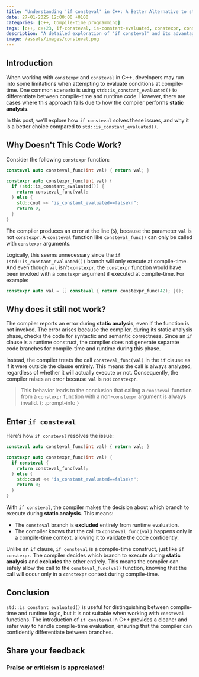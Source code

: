 ```yaml
---
title: "Understanding 'if consteval' in C++: A Better Alternative to std::is_constant_evaluated()"
date: 27-01-2025 12:00:00 +0100
categories: [C++, Compile-time programming]
tags: [c++, c++23, if-consteval, is-constant-evaluated, constexpr, consteval, compile-time, static-analysis, consteval-functions]
description: "A detailed exploration of 'if consteval' and its advantages over std::is_constant_evaluated() in C++."
image: /assets/images/consteval.png
---
```


## Introduction

When working with `constexpr` and `consteval` in C++, developers may run into some limitations when attempting to evaluate conditions at compile-time. One common scenario is using `std::is_constant_evaluated()` to differentiate between compile-time and runtime code. However, there are cases where this approach fails due to how the compiler performs **static analysis**.

In this post, we’ll explore how `if consteval` solves these issues, and why it is a better choice compared to `std::is_constant_evaluated()`.

## Why Doesn't This Code Work?

Consider the following `constexpr` function:

```c++
consteval auto consteval_func(int val) { return val; }

constexpr auto constexpr_func(int val) {
  if (std::is_constant_evaluated()) {
    return consteval_func(val);
  } else {
    std::cout << "is_constant_evaluated==false\n";
    return 0;
  }
}
```

The compiler produces an error at the line (**`5`**), because the parameter `val` is not `constexpr`. A `consteval` function like `consteval_func()` can only be called with `constexpr` arguments.

Logically, this seems unnecessary since the `if (std::is_constant_evaluated())` branch will only execute at compile-time. And even though `val` isn’t `constexpr`, the `constexpr` function would have been invoked with a `constexpr` argument if executed at compile-time. For example:

```c++
constexpr auto val = [] consteval { return constexpr_func(42); }();
```

## Why does it still not work?

The compiler reports an error during **static analysis**, even if the function is not invoked. The error arises because the compiler, during its static analysis phase, checks the code for syntactic and semantic correctness. Since an `if` clause is a runtime construct, the compiler does not generate separate code branches for compile-time and runtime during this phase.

Instead, the compiler treats the call `consteval_func(val)` in the `if` clause as if it were outside the clause entirely. This means the call is always analyzed, regardless of whether it will actually execute or not. Consequently, the compiler raises an error because `val` is not `constexpr`.

> This behavior leads to the conclusion that calling a `consteval` function from a `constexpr` function with a non-`constexpr` argument is **always** invalid.
{: .prompt-info }

## Enter `if consteval`

Here’s how `if consteval` resolves the issue:

```c++
consteval auto consteval_func(int val) { return val; }

constexpr auto constexpr_func(int val) {
  if consteval {
    return consteval_func(val);
  } else {
    std::cout << "is_constant_evaluated==false\n";
    return 0;
  }
}
```

With `if consteval`, the compiler makes the decision about which branch to execute during **static analysis**. This means:

* The `consteval` branch is **excluded** entirely from runtime evaluation.
* The compiler knows that the call to `consteval_func(val)` happens only in a compile-time context, allowing it to validate the code confidently.

Unlike an `if` clause, `if consteval` is a compile-time construct, just like `if constexpr`. The compiler decides which branch to execute during **static analysis** and **excludes** the other entirely. This means the compiler can safely allow the call to the `consteval_func(val)` function, knowing that the call will occur only in a `constexpr` context during compile-time.

## Conclusion

`std::is_constant_evaluated()` is useful for distinguishing between compile-time and runtime logic, but it is not suitable when working with `consteval` functions. The introduction of `if consteval` in C++ provides a cleaner and safer way to handle compile-time evaluation, ensuring that the compiler can confidently differentiate between branches.

## Share your feedback

### Praise or criticism is appreciated!

<script src="https://giscus.app/client.js"
        data-repo="adamczapla/adamczapla.github.io"
        data-repo-id="R_kgDONv6EUg"
        data-category="Announcements"
        data-category-id="DIC_kwDONv6EUs4CmqH2"
        data-mapping="pathname"
        data-strict="0"
        data-reactions-enabled="1"
        data-emit-metadata="0"
        data-input-position="bottom"
        data-theme="preferred_color_scheme"
        data-lang="en"
        data-loading="lazy"
        crossorigin="anonymous"
        async>
</script>
